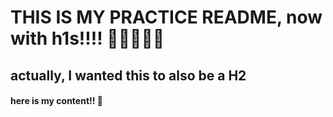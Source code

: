 # THIS IS MY PRACTICE README, now with h1s!!!! 👏👏👏👏👏

## actually, I wanted this to also be a H2

#### here is my content!! 👾